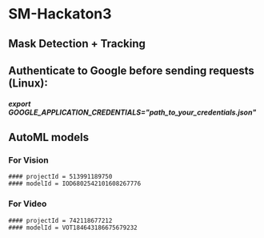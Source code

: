 # SM-Hackaton3
## Mask Detection + Tracking

## Authenticate to Google before sending requests (Linux):

  ##### export GOOGLE_APPLICATION_CREDENTIALS="path_to_your_credentials.json"


## AutoML models
  
  ### For Vision
  
    #### projectId = 513991189750
    #### modelId = IOD6802542101608267776
  
  ### For Video
  
    #### projectId = 742118677212
    #### modelId = VOT184643186675679232
  
